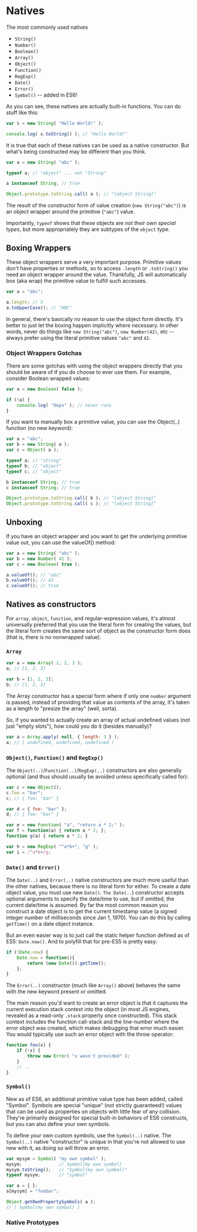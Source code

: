 # Natives
The most commonly used natives
* `String()`
* `Number()`
* `Boolean()`
* `Array()`
* `Object()`
* `Function()`
* `RegExp()`
* `Date()`
* `Error()`
* `Symbol()` -- added in ES6!

As you can see, these natives are actually built-in functions. You can do stuff like this:
```javascript
var s = new String( "Hello World!" );

console.log( s.toString() ); // "Hello World!"
```

It is true that each of these natives can be used as a native constructor. But what's being constructed may be different than you think.
```javascript
var a = new String( "abc" );

typeof a; // "object" ... not "String"

a instanceof String; // true

Object.prototype.toString.call( a ); // "[object String]"
```
The result of the constructor form of value creation (`new String("abc")`) is an object wrapper around the primitive (`"abc"`) value.

Importantly, `typeof` shows that these objects are *not their own special types*, but more appropriately they are subtypes of the `object` type.

## Boxing Wrappers
These object wrappers serve a very important purpose. Primitive values don't have properties or methods, so to access `.length` or `.toString()` you need an object wrapper around the value. Thankfully, JS will automatically box (aka wrap) the primitive value to fulfill such accesses.

```javascript
var a = "abc";

a.length; // 3
a.toUpperCase(); // "ABC"
```

In general, there's basically no reason to use the object form directly. It's better to just let the boxing happen implicitly where necessary. In other words, never do things like `new String("abc")`, `new Number(42)`, etc -- always prefer using the literal primitive values `"abc"` and `42`.

### Object Wrappers Gotchas
There are some gotchas with using the object wrappers directly that you should be aware of if you do choose to ever use them. For example, consider Boolean wrapped values:
```javascript
var a = new Boolean( false );

if (!a) {
	console.log( "Oops" ); // never runs
}
```

If you want to manually box a primitive value, you can use the Object(..) function (no new keyword):
```javascript
var a = "abc";
var b = new String( a );
var c = Object( a );

typeof a; // "string"
typeof b; // "object"
typeof c; // "object"

b instanceof String; // true
c instanceof String; // true

Object.prototype.toString.call( b ); // "[object String]"
Object.prototype.toString.call( c ); // "[object String]"
```

## Unboxing
If you have an object wrapper and you want to get the underlying primitive value out, you can use the valueOf() method:
```javascript
var a = new String( "abc" );
var b = new Number( 42 );
var c = new Boolean( true );

a.valueOf(); // "abc"
b.valueOf(); // 42
c.valueOf(); // true
```

## Natives as constructors
For `array`, `object`, `function`, and regular-expression values, it's almost universally preferred that you use the literal form for creating the values, but the literal form creates the same sort of object as the constructor form does (that is, there is no nonwrapped value).

### `Array`
```javascript
var a = new Array( 1, 2, 3 );
a; // [1, 2, 3]

var b = [1, 2, 3];
b; // [1, 2, 3]
```
The Array constructor has a special form where if only one `number` argument is passed, instead of providing that value as contents of the array, it's taken as a length to "presize the array" (well, sorta).

So, if you wanted to actually create an array of actual undefined values (not just "empty slots"), how could you do it (besides manually)?
```javascript
var a = Array.apply( null, { length: 3 } );
a; // [ undefined, undefined, undefined ]
```

### `Object()`, `Function()` and `RegExp()`
The `Object(..)`/`Function(..)`/`RegExp(..)` constructors are also generally optional (and thus should usually be avoided unless specifically called for):
```javascript
var c = new Object();
c.foo = "bar";
c; // { foo: "bar" }

var d = { foo: "bar" };
d; // { foo: "bar" }

var e = new Function( "a", "return a * 2;" );
var f = function(a) { return a * 2; };
function g(a) { return a * 2; }

var h = new RegExp( "^a*b+", "g" );
var i = /^a*b+/g;
```

### `Date()` and `Error()`
The `Date(..)` and `Error(..)` native constructors are much more useful than the other natives, because there is no literal form for either. To create a date object value, you must use new `Date()`. `The Date(..`) constructor accepts optional arguments to specify the date/time to use, but if omitted, the current date/time is assumed. By far the most common reason you construct a date object is to get the current timestamp value (a signed integer number of milliseconds since Jan 1, 1970). You can do this by calling `getTime()` on a date object instance. 

But an even easier way is to just call the static helper function defined as of ES5: `Date.now()`. And to polyfill that for pre-ES5 is pretty easy:
```javascript
if (!Date.now) {
	Date.now = function(){
		return (new Date()).getTime();
	};
}
```

The `Error(..)` constructor (much like `Array()` above) behaves the same with the new keyword present or omitted.

The main reason you'd want to create an error object is that it captures the current execution stack context into the object (in most JS engines, revealed as a read-only `.stack` property once constructed). This stack context includes the function call-stack and the line-number where the error object was created, which makes debugging that error much easier. You would typically use such an error object with the throw operator:
```javascript
function foo(x) {
	if (!x) {
		throw new Error( "x wasn't provided" );
	}
	// ..
}
```

### `Symbol()`
New as of ES6, an additional primitive value type has been added, called "Symbol". Symbols are special "unique" (not strictly guaranteed!) values that can be used as properties on objects with little fear of any collision. They're primarily designed for special built-in behaviors of ES6 constructs, but you can also define your own symbols.

To define your own custom symbols, use the `Symbol(..)` native. The `Symbol(..)` native "constructor" is unique in that you're not allowed to use new with it, as doing so will throw an error.
```javascript
var mysym = Symbol( "my own symbol" );
mysym;				// Symbol(my own symbol)
mysym.toString();	// "Symbol(my own symbol)"
typeof mysym; 		// "symbol"

var a = { };
a[mysym] = "foobar";

Object.getOwnPropertySymbols( a );
// [ Symbol(my own symbol) ]
```

### Native Prototypes

